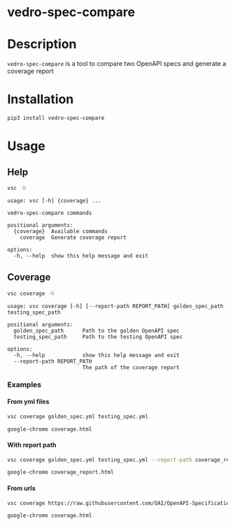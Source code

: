 # vedro-spec-compare

# Description

`vedro-spec-compare` is a tool to compare two OpenAPI specs and generate a coverage report

# Installation

```bash
pip3 install vedro-spec-compare
```


# Usage

## Help
```bash
vsc -h
```
```
usage: vsc [-h] {coverage} ...

vedro-spec-compare commands

positional arguments:
  {coverage}  Available commands
    coverage  Generate coverage report

options:
  -h, --help  show this help message and exit
```

## Coverage
```bash
vsc coverage -h
```
```
usage: vsc coverage [-h] [--report-path REPORT_PATH] golden_spec_path testing_spec_path

positional arguments:
  golden_spec_path      Path to the golden OpenAPI spec
  testing_spec_path     Path to the testing OpenAPI spec

options:
  -h, --help            show this help message and exit
  --report-path REPORT_PATH
                        The path of the coverage report
```

### Examples
#### From yml files
```bash
vsc coverage golden_spec.yml testing_spec.yml
```
```bash
google-chrome coverage.html 
```

#### With report path
```bash
vsc coverage golden_spec.yml testing_spec.yml --report-path coverage_report.yml
```
```bash
google-chrome coverage_report.html 
```

#### From urls
```bash
vsc coverage https://raw.githubusercontent.com/OAI/OpenAPI-Specification/main/examples/v3.0/petstore.yaml https://raw.githubusercontent.com/OAI/OpenAPI-Specification/main/examples/v3.0/petstore-expanded.yaml
```
```bash
google-chrome coverage.html 
```

